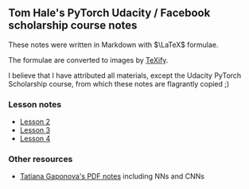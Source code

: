 ## Tom Hale's PyTorch Udacity / Facebook scholarship course notes

These notes were written in Markdown with $\LaTeX$ formulae.

The formulae are converted to images by [TeXify](https://github.com/apps/texify).

I believe that I have attributed all materials, except the Udacity PyTorch Scholarship course, from which these notes are flagrantly copied ;)

### Lesson notes

* [Lesson 2](notes/lesson-2.md)
* [Lesson 3](notes/lesson-3.md)
* [Lesson 4](notes/lesson-4.md)

### Other resources

* [Tatiana Gaponova's PDF notes](https://github.com/baroquerock/udacity_notes) including NNs and CNNs
